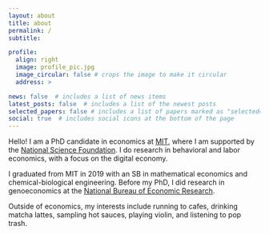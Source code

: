 ```yaml
---
layout: about
title: about
permalink: /
subtitle: 

profile:
  align: right
  image: profile_pic.jpg
  image_circular: false # crops the image to make it circular
  address: >

news: false  # includes a list of news items
latest_posts: false  # includes a list of the newest posts
selected_papers: false # includes a list of papers marked as "selected={true}"
social: true  # includes social icons at the bottom of the page
---
```


Hello! I am a PhD candidate in economics at [MIT](https://economics.mit.edu/), where I am supported by the [National Science Foundation](https://www.nsfgrfp.org/). I do research in behavioral and labor economics, with a focus on the digital economy. 

I graduated from MIT in 2019 with an SB in mathematical economics and chemical-biological engineering. Before my PhD, I did research in genoeconomics at the [National Bureau of Economic Research](https://www.nber.org/). 

Outside of economics, my interests include running to cafes, drinking matcha lattes, sampling hot sauces, playing violin, and listening to pop trash. 
